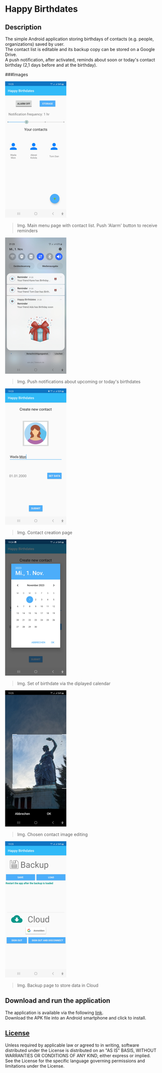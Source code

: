 # Happy Birthdates

## Description

The simple Android application storing birthdays of contacts (e.g. people, organizations) saved by user.  
The contact list is editable and its backup copy can be stored on a Google Drive.  
A push notification, after activated, reminds about soon or today's contact birthday (2,1 days before and at the birthday).

###Images

<img src="screenshots/Contact_List.jpg" width="200" height="444">

> Img. Main menu page with contact list. Push 'Alarm' button to receive reminders

<img src="screenshots/Push_Notification.jpg" width="200" height="444">

> Img. Push notifications about upcoming or today's birthdates

<img src="screenshots/Contact_Creation.jpg" width="200" height="444">

> Img. Contact creation page

<img src="screenshots/Datepicker.jpg" width="200" height="444">

> Img. Set of birthdate via the diplayed calendar

<img src="screenshots/Image_Crop.jpg" width="200" height="444">

> Img. Chosen contact image editing

<img src="screenshots/Backup.jpg" width="200" height="444">

> Img. Backup page to store data in Cloud



## Download and run the application

The application is available via the following [link](https://drive.google.com/file/d/1DJ6BGoKAvuOi3oEqceIyjYj5J3CfBXOq/view?usp=sharing).  
Download the APK file into an Android smartphone and click to install.

## [License](http://www.apache.org/licenses/LICENSE-2.0)

Unless required by applicable law or agreed to in writing, software  distributed under the License is distributed on an "AS IS" BASIS, WITHOUT WARRANTIES OR CONDITIONS OF ANY KIND, either express or implied. See the License for the specific language governing permissions and limitations under the License.
